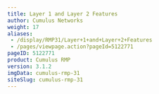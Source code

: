 ```yaml
---
title: Layer 1 and Layer 2 Features
author: Cumulus Networks
weight: 17
aliases:
 - /display/RMP31/Layer+1+and+Layer+2+Features
 - /pages/viewpage.action?pageId=5122771
pageID: 5122771
product: Cumulus RMP
version: 3.1.2
imgData: cumulus-rmp-31
siteSlug: cumulus-rmp-31
---
```

<article id="html-search-results" class="ht-content" style="display: none;">

</article>

<footer id="ht-footer">

</footer>
